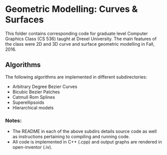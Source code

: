  # Geometric Modelling: Curves & Surfaces
This folder contains corresponding code for graduate level Computer Graphics Class (CS 536) taught at Drexel University. The main features of the class were 2D and 3D curve and surface geometric modelling in Fall, 2016. </br>

## Algorithms
The following algorithms are implemented in different subdirectories: </br>
* Arbitrary Degree Bezier Curves
* Bicubic Bezier Patches
* Catmull Rom Splines 
* Superellipsoids 
* Hierarchical models </br>

### Notes:
* The README in each of the above subdirs details source code as well as instructions pertaining to compiling and running code.
* All code is implemented in C++ (.cpp) and output graphs are rendered in open-inventor (.iv).
